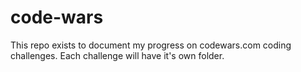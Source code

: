 # code-wars

This repo exists to document my progress on codewars.com coding challenges.
Each challenge will have it's own folder.
